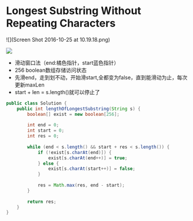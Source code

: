 # Longest Substring Without Repeating Characters

![](Screen Shot 2016-10-25 at 10.19.18.png)

![](http://img.blog.csdn.net/20130901224716625)


* 滑动窗口法（end:橘色指针，start蓝色指针）
* 256 boolean数组存储访问状态
* 先滑end，走到划不动，开始滑start,全都变为false，直到能滑动为止，每次更新maxLen
* start + len = s.length()就可以停止了



```java
public class Solution {
    public int lengthOfLongestSubstring(String s) {
        boolean[] exist = new boolean[256];
        
        int end = 0;
        int start = 0;
        int res = 0;
        
        while (end < s.length() && start + res < s.length()) {
            if (!exist[s.charAt(end)]) {
                exist[s.charAt(end++)] = true;
            } else {
                exist[s.charAt(start++)] = false;
            }
            
            res = Math.max(res, end - start);
        }
        
        return res;
    }
}
```